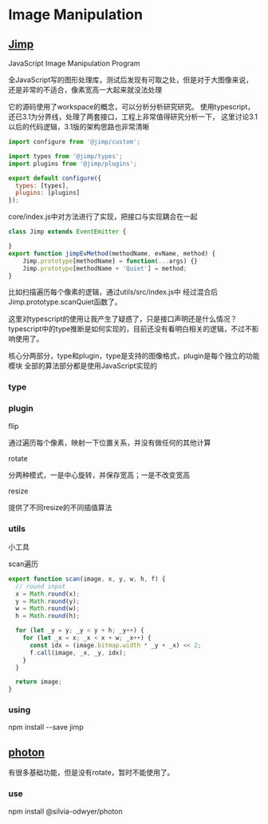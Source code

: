 # Image Manipulation

## [Jimp](https://github.com/oliver-moran/jimp)

JavaScript Image Manipulation Program

全JavaScript写的图形处理库，测试后发现有可取之处，但是对于大图像来说，还是非常的不适合，像素宽高一大起来就没法处理

它的源码使用了workspace的概念，可以分析分析研究研究。 使用typescript，还已3.1为分界线，处理了两套接口，工程上非常值得研究分析一下， 这里讨论3.1以后的代码逻辑，3.1版的架构思路也非常清晰

```javascript
import configure from '@jimp/custom';

import types from '@jimp/types';
import plugins from '@jimp/plugins';

export default configure({
  types: [types],
  plugins: [plugins]
});
```
core/index.js中对方法进行了实现，把接口与实现耦合在一起

```javascript
class Jimp extends EventEmitter {

}
export function jimpEvMethod(methodName, evName, method) {
    Jimp.prototype[methodName] = function(...args) {}
    Jimp.prototype[methodName + 'Quiet'] = method;
}
```

比如扫描遍历每个像素的逻辑，通过utils/src/index.js中
经过混合后Jimp.prototype.scanQuiet函数了。

这里对typescript的使用让我产生了疑惑了，只是接口声明还是什么情况？typescript中的type推断是如何实现的，目前还没有看明白相关的逻辑，不过不影响使用了。

核心分两部分，type和plugin，type是支持的图像格式，plugin是每个独立的功能模块
全部的算法部分都是使用JavaScript实现的

### type

### plugin

flip

通过遍历每个像素，映射一下位置关系，并没有做任何的其他计算

rotate

分两种模式，一是中心旋转，并保存宽高；一是不改变宽高

resize

提供了不同resize的不同插值算法

### utils

小工具

scan遍历

```javascript
export function scan(image, x, y, w, h, f) {
  // round input
  x = Math.round(x);
  y = Math.round(y);
  w = Math.round(w);
  h = Math.round(h);

  for (let _y = y; _y < y + h; _y++) {
    for (let _x = x; _x < x + w; _x++) {
      const idx = (image.bitmap.width * _y + _x) << 2;
      f.call(image, _x, _y, idx);
    }
  }

  return image;
}
```

### using

npm install --save jimp

## [photon](https://github.com/silvia-odwyer/photon)

有很多基础功能，但是没有rotate，暂时不能使用了。

### use

npm install @silvia-odwyer/photon